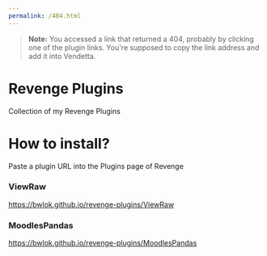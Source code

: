 ```yaml
---
permalink: /404.html
---
```

> **Note:** You accessed a link that returned a 404, probably by clicking one of the plugin links. You're supposed to copy the link address and add it into Vendetta.

# Revenge Plugins

Collection of my Revenge Plugins

# How to install?
Paste a plugin URL into the Plugins page of Revenge


### ViewRaw
 https://bwlok.github.io/revenge-plugins/ViewRaw
### MoodlesPandas
https://bwlok.github.io/revenge-plugins/MoodlesPandas
